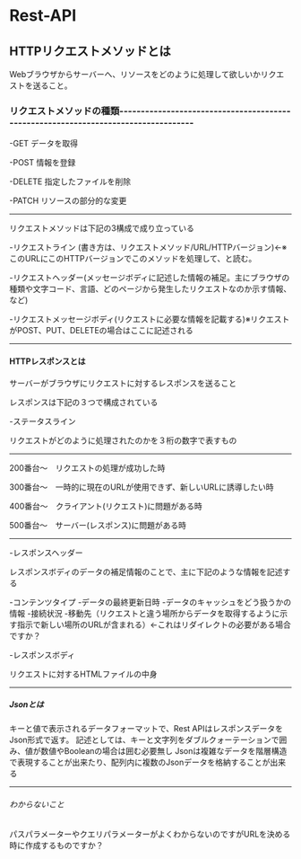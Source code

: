 # Rest-API
## HTTPリクエストメソッドとは

Webブラウザからサーバーへ、リソースをどのように処理して欲しいかリクエストを送ること。

### リクエストメソッドの種類-----------------------------------------------------------------------------------

-GET
データを取得

-POST
情報を登録

-DELETE
指定したファイルを削除

-PATCH
リソースの部分的な変更

-------------------------------------------------------------------------------------------------------------

リクエストメソッドは下記の3構成で成り立っている

-リクエストライン
(書き方は、リクエストメソッド/URL/HTTPバージョン)←※このURLにこのHTTPバージョンでこのメソッドを処理して、と読む。

-リクエストヘッダー(メッセージボディに記述した情報の補足。主にブラウザの種類や文字コード、言語、どのページから発生したリクエストなのか示す情報、など)

-リクエストメッセージボディ(リクエストに必要な情報を記載する)※リクエストがPOST、PUT、DELETEの場合はここに記述される

----------------------------------------------------------------------------------------------------------------

#### HTTPレスポンスとは

サーバーがブラウザにリクエストに対するレスポンスを送ること

レスポンスは下記の３つで構成されている

-ステータスライン

リクエストがどのように処理されたのかを３桁の数字で表すもの

--------------------------------------------------------------------

200番台～　リクエストの処理が成功した時

300番台～　一時的に現在のURLが使用できず、新しいURLに誘導したい時

400番台～　クライアント(リクエスト)に問題がある時

500番台～　サーバー(レスポンス)に問題がある時

---------------------------------------------------------------------

-レスポンスヘッダー

レスポンスボディのデータの補足情報のことで、主に下記のような情報を記述する

 -コンテンツタイプ
 -データの最終更新日時
 -データのキャッシュをどう扱うかの情報
 -接続状況
 -移動先（リクエストと違う場所からデータを取得するように示す指示で新しい場所のURLが含まれる）←これはリダイレクトの必要がある場合ですか？

-レスポンスボディ

リクエストに対するHTMLファイルの中身

------------------------------------------------------------------------------------------------------------------------------------

##### Jsonとは

キーと値で表示されるデータフォーマットで、Rest APIはレスポンスデータをJson形式で返す。
記述としては、キーと文字列をダブルクォーテーションで囲み、値が数値やBooleanの場合は囲む必要無し
Jsonは複雑なデータを階層構造で表現することが出来たり、配列内に複数のJsonデータを格納することが出来る

-------------------------------------------------------------------------------------------------------------------------------------

###### わからないこと

パスパラメーターやクエリパラメーターがよくわからないのですがURLを決める時に作成するものですか？










